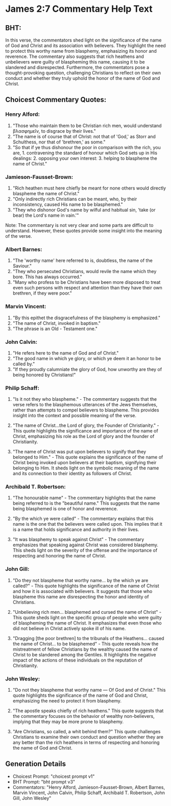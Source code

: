 # James 2:7 Commentary Help Text

## BHT:
In this verse, the commentators shed light on the significance of the name of God and Christ and its association with believers. They highlight the need to protect this worthy name from blasphemy, emphasizing its honor and reverence. The commentary also suggests that rich heathens and unbelievers were guilty of blaspheming this name, causing it to be slandered and disrespected. Furthermore, the commentators pose a thought-provoking question, challenging Christians to reflect on their own conduct and whether they truly uphold the honor of the name of God and Christ.

## Choicest Commentary Quotes:
### Henry Alford:
1. "Those who maintain them to be Christian rich men, would understand βλασφημεῖν, to disgrace by their lives."
2. "The name is of course that of Christ: not that of 'God,' as Storr and Schulthess, nor that of 'brethren,' as some."
3. "So that if ye thus dishonour the poor in comparison with the rich, you are, 1. contravening the standard of honour which God sets up in His dealings: 2. opposing your own interest: 3. helping to blaspheme the name of Christ."

### Jamieson-Fausset-Brown:
1. "Rich heathen must here chiefly be meant for none others would directly blaspheme the name of Christ."
2. "Only indirectly rich Christians can be meant, who, by their inconsistency, caused His name to be blasphemed."
3. "They who dishonor God's name by wilful and habitual sin, 'take (or bear) the Lord's name in vain.'"

Note: The commentary is not very clear and some parts are difficult to understand. However, these quotes provide some insight into the meaning of the verse.

### Albert Barnes:
1. "The 'worthy name' here referred to is, doubtless, the name of the Saviour."
2. "They who persecuted Christians, would revile the name which they bore. This has always occurred."
3. "Many who profess to be Christians have been more disposed to treat even such persons with respect and attention than they have their own brethren, if they were poor."

### Marvin Vincent:
1. "By this epithet the disgracefulness of the blasphemy is emphasized."
2. "The name of Christ, invoked in baptism."
3. "The phrase is an Old - Testament one."

### John Calvin:
1. "He refers here to the name of God and of Christ."
2. "The good name in which ye glory, or which ye deem it an honor to be called by."
3. "If they proudly calumniate the glory of God, how unworthy are they of being honored by Christians!"

### Philip Schaff:
1. "Is it not they who blaspheme." - The commentary suggests that the verse refers to the blasphemous utterances of the Jews themselves, rather than attempts to compel believers to blaspheme. This provides insight into the context and possible meaning of the verse.

2. "The name of Christ...the Lord of glory, the Founder of Christianity." - This quote highlights the significance and importance of the name of Christ, emphasizing his role as the Lord of glory and the founder of Christianity.

3. "The name of Christ was put upon believers to signify that they belonged to Him." - This quote explains the significance of the name of Christ being invoked upon believers at their baptism, signifying their belonging to Him. It sheds light on the symbolic meaning of the name and its connection to their identity as followers of Christ.

### Archibald T. Robertson:
1. "The honourable name" - The commentary highlights that the name being referred to is the "beautiful name." This suggests that the name being blasphemed is one of honor and reverence.

2. "By the which ye were called" - The commentary explains that this name is the one that the believers were called upon. This implies that it is a name that holds significance and authority in their lives.

3. "It was blasphemy to speak against Christ" - The commentary emphasizes that speaking against Christ was considered blasphemy. This sheds light on the severity of the offense and the importance of respecting and honoring the name of Christ.

### John Gill:
1. "Do they not blaspheme that worthy name... by the which ye are called?" - This quote highlights the significance of the name of Christ and how it is associated with believers. It suggests that those who blaspheme this name are disrespecting the honor and identity of Christians.

2. "Unbelieving rich men... blasphemed and cursed the name of Christ" - This quote sheds light on the specific group of people who were guilty of blaspheming the name of Christ. It emphasizes that even those who did not believe in Christ actively spoke ill of his name.

3. "Dragging [the poor brethren] to the tribunals of the Heathens... caused the name of Christ... to be blasphemed" - This quote reveals how the mistreatment of fellow Christians by the wealthy caused the name of Christ to be slandered among the Gentiles. It highlights the negative impact of the actions of these individuals on the reputation of Christianity.

### John Wesley:
1. "Do not they blaspheme that worthy name — Of God and of Christ." This quote highlights the significance of the name of God and Christ, emphasizing the need to protect it from blasphemy. 

2. "The apostle speaks chiefly of rich heathens." This quote suggests that the commentary focuses on the behavior of wealthy non-believers, implying that they may be more prone to blasphemy. 

3. "Are Christians, so called, a whit behind them?" This quote challenges Christians to examine their own conduct and question whether they are any better than the rich heathens in terms of respecting and honoring the name of God and Christ.


## Generation Details
- Choicest Prompt: "choicest prompt v1"
- BHT Prompt: "bht prompt v3"
- Commentators: "Henry Alford, Jamieson-Fausset-Brown, Albert Barnes, Marvin Vincent, John Calvin, Philip Schaff, Archibald T. Robertson, John Gill, John Wesley"
